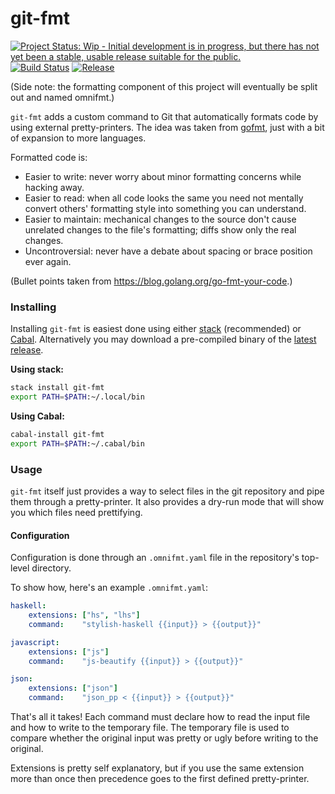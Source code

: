 # git-fmt

[![Project Status: Wip - Initial development is in progress, but there has not yet been a stable, usable release suitable for the public.](http://www.repostatus.org/badges/1.0.0/wip.svg)](http://www.repostatus.org/#wip)
[![Build Status](https://travis-ci.org/hjwylde/git-fmt.svg?branch=master)](https://travis-ci.org/hjwylde/git-fmt)
[![Release](https://img.shields.io/github/release/hjwylde/git-fmt.svg)](https://github.com/hjwylde/git-fmt/releases/latest)

(Side note: the formatting component of this project will eventually be split out and named omnifmt.)

`git-fmt` adds a custom command to Git that automatically formats code by using external
    pretty-printers.
The idea was taken from [gofmt](https://golang.org/cmd/gofmt/), just with a bit of expansion to more
    languages.

Formatted code is:

* Easier to write: never worry about minor formatting concerns while hacking away.
* Easier to read: when all code looks the same you need not mentally convert others' formatting
  style into something you can understand.
* Easier to maintain: mechanical changes to the source don't cause unrelated changes to the file's
  formatting; diffs show only the real changes.
* Uncontroversial: never have a debate about spacing or brace position ever again.

(Bullet points taken from https://blog.golang.org/go-fmt-your-code.)

### Installing

Installing `git-fmt` is easiest done using either
    [stack](https://github.com/commercialhaskell/stack) (recommended) or
    [Cabal](https://github.com/haskell/cabal).
Alternatively you may download a pre-compiled binary of the
    [latest release](https://github.com/hjwylde/git-fmt/releases/latest).

**Using stack:**

```bash
stack install git-fmt
export PATH=$PATH:~/.local/bin
```

**Using Cabal:**

```bash
cabal-install git-fmt
export PATH=$PATH:~/.cabal/bin
```

### Usage

`git-fmt` itself just provides a way to select files in the git repository and pipe them through a
    pretty-printer.
It also provides a dry-run mode that will show you which files need prettifying.

#### Configuration

Configuration is done through an `.omnifmt.yaml` file in the repository's top-level directory.

To show how, here's an example `.omnifmt.yaml`:
```yaml
haskell:
    extensions: ["hs", "lhs"]
    command:    "stylish-haskell {{input}} > {{output}}"

javascript:
    extensions: ["js"]
    command:    "js-beautify {{input}} > {{output}}"

json:
    extensions: ["json"]
    command:    "json_pp < {{input}} > {{output}}"
```

That's all it takes!
Each command must declare how to read the input file and how to write to the temporary file.
The temporary file is used to compare whether the original input was pretty or ugly before writing
    to the original.

Extensions is pretty self explanatory, but if you use the same extension more than once then
    precedence goes to the first defined pretty-printer.

